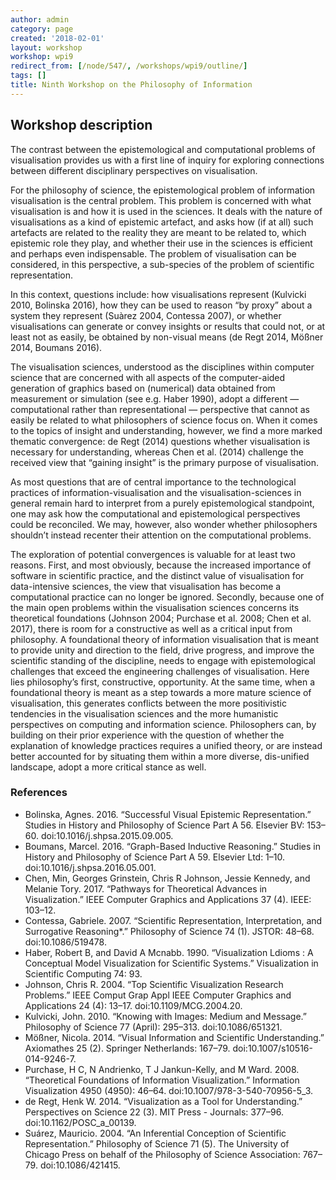 ```yaml
---
author: admin
category: page
created: '2018-02-01'
layout: workshop
workshop: wpi9
redirect_from: [/node/547/, /workshops/wpi9/outline/]
tags: []
title: Ninth Workshop on the Philosophy of Information
---
```


## Workshop description

The contrast between the epistemological and computational problems of
visualisation provides us with a first line of inquiry for exploring
connections between different disciplinary perspectives on visualisation.

For the philosophy of science, the epistemological problem of information
visualisation is the central problem. This problem is concerned with what
visualisation is and how it is used in the sciences. It deals with the nature
of visualisations as a kind of epistemic artefact, and asks how (if at all)
such artefacts are related to the reality they are meant to be related to,
which epistemic role they play, and whether their use in the sciences is
efficient and perhaps even indispensable. The problem of visualisation can be
considered, in this perspective, a sub-species of the problem of scientific
representation.

In this context, questions include: how visualisations represent (Kulvicki
2010, Bolinska 2016), how they can be used to reason “by proxy” about a system
they represent (Suàrez 2004, Contessa 2007), or whether visualisations can
generate or convey insights or results that could not, or at least not as
easily, be obtained by non-visual means (de Regt 2014, Mößner 2014, Boumans
2016).

The visualisation sciences, understood as the disciplines within computer
science that are concerned with all aspects of the computer-aided generation
of graphics based on (numerical) data obtained from measurement or simulation
(see e.g. Haber 1990), adopt a different —computational rather than
representational — perspective that cannot as easily be related to what
philosophers of science focus on. When it comes to the topics of insight and
understanding, however, we find a more marked thematic convergence: de Regt
(2014) questions whether visualisation is necessary for understanding, whereas
Chen et al. (2014) challenge the received view that “gaining insight” is the
primary purpose of visualisation.

As most questions that are of central importance to the technological
practices of information-visualisation and the visualisation-sciences in
general remain hard to interpret from a purely epistemological standpoint, one
may ask how the computational and epistemological perspectives could be
reconciled. We may, however, also wonder whether philosophers shouldn’t
instead recenter their attention on the computational problems.

The exploration of potential convergences is valuable for at least two
reasons. First, and most obviously, because the increased importance of
software in scientific practice, and the distinct value of visualisation for
data-intensive sciences, the view that visualisation has become a
computational practice can no longer be ignored. Secondly, because one of the
main open problems within the visualisation sciences concerns its theoretical
foundations (Johnson 2004; Purchase et al. 2008; Chen et al. 2017), there is
room for a constructive as well as a critical input from philosophy. A
foundational theory of information visualisation that is meant to provide
unity and direction to the field, drive progress, and improve the scientific
standing of the discipline, needs to engage with epistemological challenges
that exceed the engineering challenges of visualisation. Here lies
philosophy’s first, constructive, opportunity. At the same time, when a
foundational theory is meant as a step towards a more mature science of
visualisation, this generates conflicts between the more positivistic
tendencies in the visualisation sciences and the more humanistic perspectives
on computing and information science. Philosophers can, by building on their
prior experience with the question of whether the explanation of knowledge
practices requires a unified theory, or are instead better accounted for by
situating them within a more diverse, dis-unified landscape, adopt a more
critical stance as well.

### References

  * Bolinska, Agnes. 2016. “Successful Visual Epistemic Representation.” Studies in History and Philosophy of Science Part A 56. Elsevier BV: 153–60. doi:10.1016/j.shpsa.2015.09.005.
  * Boumans, Marcel. 2016. “Graph-Based Inductive Reasoning.” Studies in History and Philosophy of Science Part A 59. Elsevier Ltd: 1–10. doi:10.1016/j.shpsa.2016.05.001.
  * Chen, Min, Georges Grinstein, Chris R Johnson, Jessie Kennedy, and Melanie Tory. 2017. “Pathways for Theoretical Advances in Visualization.” IEEE Computer Graphics and Applications 37 (4). IEEE: 103–12.
  * Contessa, Gabriele. 2007. “Scientific Representation, Interpretation, and Surrogative Reasoning*.” Philosophy of Science 74 (1). JSTOR: 48–68. doi:10.1086/519478.
  * Haber, Robert B, and David A Mcnabb. 1990. “Visualization Ldioms : A Conceptual Model Visualization for Scientific Systems.” Visualization in Scientific Computing 74: 93.
  * Johnson, Chris R. 2004. “Top Scientific Visualization Research Problems.” IEEE Comput Grap Appl IEEE Computer Graphics and Applications 24 (4): 13–17. doi:10.1109/MCG.2004.20.
  * Kulvicki, John. 2010. “Knowing with Images: Medium and Message.” Philosophy of Science 77 (April): 295–313. doi:10.1086/651321.
  * Mößner, Nicola. 2014. “Visual Information and Scientific Understanding.” Axiomathes 25 (2). Springer Netherlands: 167–79. doi:10.1007/s10516-014-9246-7.
  * Purchase, H C, N Andrienko, T J Jankun-Kelly, and M Ward. 2008. “Theoretical Foundations of Information Visualization.” Information Visualization 4950 (4950): 46–64. doi:10.1007/978-3-540-70956-5_3.
  * de Regt, Henk W. 2014. “Visualization as a Tool for Understanding.” Perspectives on Science 22 (3). MIT Press - Journals: 377–96. doi:10.1162/POSC_a_00139.
  * Suárez, Mauricio. 2004. “An Inferential Conception of Scientific Representation.” Philosophy of Science 71 (5). The University of Chicago Press on behalf of the Philosophy of Science Association: 767–79. doi:10.1086/421415.

